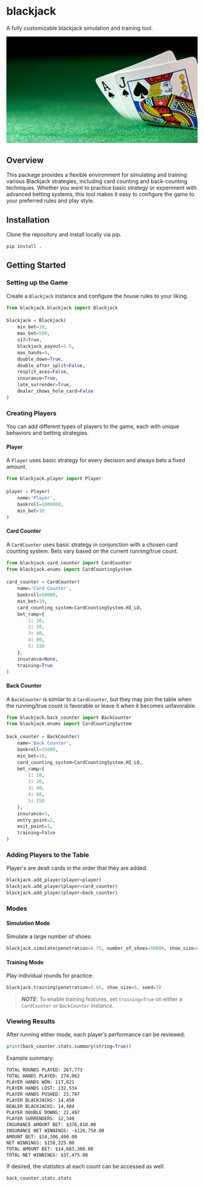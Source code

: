 # blackjack

A fully customizable blackjack simulation and training tool.

![Blackjack](/images/blackjack.jpg?raw=true)

## Overview

This package provides a flexible environment for simulating and training various Blackjack strategies, including card counting and back-counting techniques. Whether you want to practice basic strategy or experiment with advanced betting systems, this tool makes it easy to configure the game to your preferred rules and play style.

## Installation

Clone the repository and install locally via pip.

```python
pip install .
```

## Getting Started

### Setting up the Game

Create a `Blackjack` instance and configure the house rules to your liking.

```python
from blackjack.blackjack import Blackjack

blackjack = Blackjack(
    min_bet=10,
    max_bet=500,
    s17=True,
    blackjack_payout=1.5,
    max_hands=4,
    double_down=True,
    double_after_split=False,
    resplit_aces=False,
    insurance=True,
    late_surrender=True,
    dealer_shows_hole_card=False
)
```

### Creating Players

You can add different types of players to the game, each with unique behaviors and betting strategies.

#### Player

A `Player` uses basic strategy for every decision and always bets a fixed amount.

```python
from blackjack.player import Player

player = Player(
    name='Player',
    bankroll=1000000,
    min_bet=10
)
```

#### Card Counter

A `CardCounter` uses basic strategy in conjunction with a chosen card counting system. Bets vary based on the current running/true count.

```python
from blackjack.card_counter import CardCounter
from blackjack.enums import CardCountingSystem

card_counter = CardCounter(
    name='Card Counter',
    bankroll=50000,
    min_bet=10,
    card_counting_system=CardCountingSystem.HI_LO,
    bet_ramp={
        1: 10,
        2: 20,
        3: 40,
        4: 80,
        5: 150
    },
    insurance=None,
    training=True
)
```

#### Back Counter

A `BackCounter` is similar to a `CardCounter`, but they may join the table when the running/true count is favorable or leave it when it becomes unfavorable.

```python
from blackjack.back_counter import BackCounter
from blackjack.enums import CardCountingSystem

back_counter = BackCounter(
    name='Back Counter',
    bankroll=15000,
    min_bet=10,
    card_counting_system=CardCountingSystem.HI_LO,
    bet_ramp={
        1: 10,
        2: 20,
        3: 40,
        4: 80,
        5: 150
    },
    insurance=3,
    entry_point=2,
    exit_point=1,
    training=False
)
```

### Adding Players to the Table

Player's are dealt cards in the order that they are added.

```python
blackjack.add_player(player=player)
blackjack.add_player(player=card_counter)
blackjack.add_player(player=back_counter)
```

### Modes

#### Simulation Mode

Simulate a large number of shoes:

```python
blackjack.simulate(penetration=0.75, number_of_shoes=50000, shoe_size=8, seed=1)
```

#### Training Mode

Play individual rounds for practice:

```python
blackjack.training(penetration=0.65, shoe_size=6, seed=3)
```

> **_NOTE_:** To enable training features, set `training=True` on either a `CardCounter` or `BackCounter` instance.

### Viewing Results

After running either mode, each player’s performance can be reviewed:

```python
print(back_counter.stats.summary(string=True))
```

Example summary:

```
TOTAL ROUNDS PLAYED: 267,773
TOTAL HANDS PLAYED: 274,062
PLAYER HANDS WON: 117,821
PLAYER HANDS LOST: 132,534
PLAYER HANDS PUSHED: 23,707
PLAYER BLACKJACKS: 14,450
DEALER BLACKJACKS: 14,484
PLAYER DOUBLE DOWNS: 22,497
PLAYER SURRENDERS: 12,349
INSURANCE AMOUNT BET: $376,810.00
INSURANCE NET WINNINGS: -$120,750.00
AMOUNT BET: $14,306,490.00
NET WINNINGS: $158,225.00
TOTAL AMOUNT BET: $14,683,300.00
TOTAL NET WINNINGS: $37,475.00
```

If desired, the statistics at each count can be accessed as well.

```python
back_counter.stats.stats
```